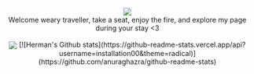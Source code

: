 <p align=center>
 <img src="https://media.giphy.com/media/AO5qaphTxRnyw/giphy.gif" /></br>
 Welcome weary traveller, take a seat, enjoy the fire, and explore my page during your stay <3</br></br>
 <img align="center" src="https://github-readme-stats.vercel.app/api/top-langs/?username=installation00&theme=radical" />
 [![Herman's Github stats](https://github-readme-stats.vercel.app/api?username=installation00&theme=radical)](https://github.com/anuraghazra/github-readme-stats)
</p>
